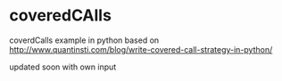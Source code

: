 # coveredCAlls
coverdCalls example in python based on 
http://www.quantinsti.com/blog/write-covered-call-strategy-in-python/

updated soon with own input
